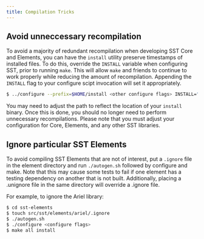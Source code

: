 ```yaml
---
title: Compilation Tricks
---
```


## Avoid unneccessary recompilation
To avoid a majority of redundant recompilation when developing SST Core and Elements, you can have the `install` utility preserve timestamps of installed files. To do this, override the `INSTALL` variable when configuring SST, prior to running `make`. This will allow `make` and friends to continue to work properly while reducing the amount of recompilation. Appending the `INSTALL` flag to your configure scipt invocation will set it appropriately. 

```sh
$ ../configure --prefix=$HOME/install <other configure flags> INSTALL="/usr/bin/install -p"
```

You may need to adjust the path to reflect the location of your `install` binary.
Once this is done, you should no longer need to perform unnecessary recompilations.
Please note that you must adjust your configuration for Core, Elements, and any other SST libraries.

## Ignore particular SST Elements 
To avoid compiling SST Elements that are not of interest, put a `.ignore` file in the element directory and run `./autogen.sh` followed by configure and make. Note that this may cause some tests to fail if one element has a testing dependency on another that is not built. Additionally, placing a .unignore file in the same directory will override a .ignore file.

For example, to ignore the Ariel library:
```sh
$ cd sst-elements
$ touch src/sst/elements/ariel/.ignore
$ ./autogen.sh
$ ./configure <configure flags>
$ make all install
```


